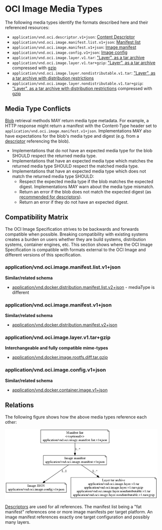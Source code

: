 # OCI Image Media Types

The following media types identify the formats described here and their referenced resources:

- `application/vnd.oci.descriptor.v1+json`: [Content Descriptor](descriptor.md)
- `application/vnd.oci.image.manifest.list.v1+json`: [Manifest list](manifest-list.md#manifest-list)
- `application/vnd.oci.image.manifest.v1+json`: [Image manifest](manifest.md#image-manifest)
- `application/vnd.oci.image.config.v1+json`: [Image config](config.md)
- `application/vnd.oci.image.layer.v1.tar`: ["Layer", as a tar archive](layer.md)
- `application/vnd.oci.image.layer.v1.tar+gzip`: ["Layer", as a tar archive](layer.md#gzip-media-types) compressed with [gzip][rfc1952]
- `application/vnd.oci.image.layer.nondistributable.v1.tar`: ["Layer", as a tar archive with distribution restrictions](layer.md#non-distributable-layers)
- `application/vnd.oci.image.layer.nondistributable.v1.tar+gzip`: ["Layer", as a tar archive with distribution restrictions](layer.md#gzip-media-types) compressed with [gzip][rfc1952]

## Media Type Conflicts

[Blob](image-layout.md) retrieval methods MAY return media type metadata.
For example, a HTTP response might return a manifest with the Content-Type header set to `application/vnd.oci.image.manifest.v1+json`.
Implementations MAY also have expectations for the blob's media type and digest (e.g. from a [descriptor](descriptor.md) referencing the blob).

* Implementations that do not have an expected media type for the blob SHOULD respect the returned media type.
* Implementations that have an expected media type which matches the returned media type SHOULD respect the matched media type.
* Implementations that have an expected media type which does not match the returned media type SHOULD:
    * Respect the expected media type if the blob matches the expected digest.
      Implementations MAY warn about the media type mismatch.
    * Return an error if the blob does not match the expected digest (as [recommended for descriptors](descriptor.md#properties)).
    * Return an error if they do not have an expected digest.

## Compatibility Matrix

The OCI Image Specification strives to be backwards and forwards compatible when possible.
Breaking compatibility with existing systems creates a burden on users whether they are build systems, distribution systems, container engines, etc.
This section shows where the OCI Image Specification is compatible with formats external to the OCI Image and different versions of this specification.

### application/vnd.oci.image.manifest.list.v1+json

**Similar/related schema**

- [application/vnd.docker.distribution.manifest.list.v2+json](https://github.com/docker/distribution/blob/master/docs/spec/manifest-v2-2.md#manifest-list) - mediaType is different

### application/vnd.oci.image.manifest.v1+json

**Similar/related schema**

- [application/vnd.docker.distribution.manifest.v2+json](https://github.com/docker/distribution/blob/master/docs/spec/manifest-v2-2.md#image-manifest-field-descriptions)

### application/vnd.oci.image.layer.v1.tar+gzip

**Interchangeable and fully compatible mime-types**

- [application/vnd.docker.image.rootfs.diff.tar.gzip](https://github.com/docker/docker/blob/master/image/spec/v1.md#creating-an-image-filesystem-changeset)

### application/vnd.oci.image.config.v1+json

**Similar/related schema**

- [application/vnd.docker.container.image.v1+json](https://github.com/docker/docker/blob/master/image/spec/v1.md#image-json-description)

## Relations

The following figure shows how the above media types reference each other:

![](img/media-types.png)

[Descriptors](descriptor.md) are used for all references.
The manifest list being a "fat manifest" references one or more image manifests per target platform. An image manifest references exactly one target configuration and possibly many layers.

[rfc1952]: https://tools.ietf.org/html/rfc1952
